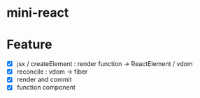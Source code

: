 # mini-react

# Feature

- [x] jsx / createElement : render function -> ReactElement / vdom
- [x] reconcile : vdom -> fiber
- [x] render and commit
- [x] function component
